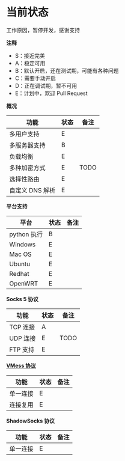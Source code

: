 # 当前状态
工作原因，暂停开发，感谢支持

**注释**
* S：接近完美
* A：稳定可用
* B：默认开启，还在测试期，可能有各种问题
* C：需要手动开启
* D：正在调试期，暂不可用
* E：计划中，欢迎 Pull Request

**概况**

| 功能       | 状态 | 备注 |
| --------- | ---- | ---- |
| 多用户支持  | E  |  |
| 多服务器支持  | B  |  |
| 负载均衡 | E | |
| 多种加密方式 | E | TODO |
| 选择性路由 | E | |
| 自定义 DNS 解析 | E | |

**平台支持**

| 平台       | 状态 | 备注 |
| --------- | ---- | ---- |
| python 执行  | B  |  |
| Windows  | E  |  |
| Mac OS | E | |
| Ubuntu | E | |
| Redhat | E | |
| OpenWRT | E | |

**Socks 5 协议**

| 功能       | 状态 | 备注 |
| --------- | ---- | ---- |
| TCP 连接    | A |  |
| UDP 连接    | E | TODO |
| FTP 支持    | E |  |

**[VMess 协议](https://github.com/cnsimo/OneWay-Core/blob/master/desc/vmess.md)**

| 功能       | 状态 | 备注 |
| --------- | ---- | ---- |
| 单一连接    | E |  |
| 连接复用    | E |  |

**ShadowSocks 协议**

| 功能       | 状态 | 备注 |
| --------- | ---- | ---- |
| 单一连接    | E |  |

